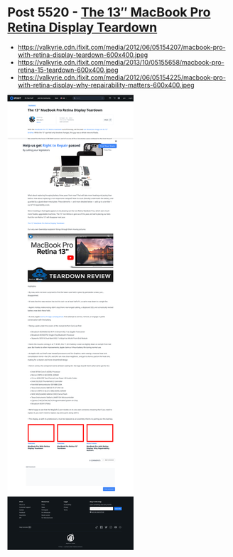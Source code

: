 # Post 5520 - [The 13&#8243; MacBook Pro Retina Display Teardown](https://www.ifixit.com/News/5520/the-13-macbook-pro-retina-display-teardown)

- https://valkyrie.cdn.ifixit.com/media/2012/06/05154207/macbook-pro-with-retina-display-teardown-600x400.jpeg
- https://valkyrie.cdn.ifixit.com/media/2013/10/05155658/macbook-pro-retina-15-teardown-600x400.jpeg
- https://valkyrie.cdn.ifixit.com/media/2012/06/05154225/macbook-pro-with-retina-display-why-repairability-matters-600x400.jpeg

![screencap](screenshots/413f5f59-826e-4607-8e10-42486e8e28c2.png)

